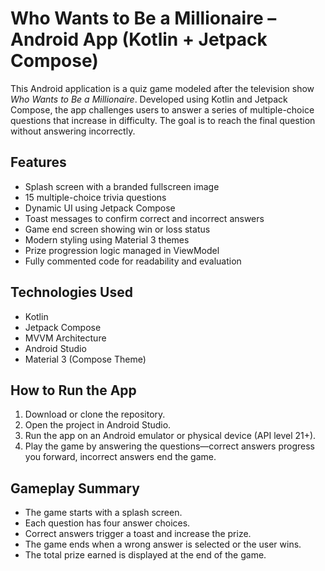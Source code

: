 # Who Wants to Be a Millionaire – Android App (Kotlin + Jetpack Compose)

This Android application is a quiz game modeled after the television show *Who Wants to Be a Millionaire*. Developed using Kotlin and Jetpack Compose, the app challenges users to answer a series of multiple-choice questions that increase in difficulty. The goal is to reach the final question without answering incorrectly.

## Features

- Splash screen with a branded fullscreen image
- 15 multiple-choice trivia questions
- Dynamic UI using Jetpack Compose
- Toast messages to confirm correct and incorrect answers
- Game end screen showing win or loss status
- Modern styling using Material 3 themes
- Prize progression logic managed in ViewModel
- Fully commented code for readability and evaluation

## Technologies Used

- Kotlin
- Jetpack Compose
- MVVM Architecture
- Android Studio
- Material 3 (Compose Theme)

## How to Run the App

1. Download or clone the repository.
2. Open the project in Android Studio.
3. Run the app on an Android emulator or physical device (API level 21+).
4. Play the game by answering the questions—correct answers progress you forward, incorrect answers end the game.

## Gameplay Summary

- The game starts with a splash screen.
- Each question has four answer choices.
- Correct answers trigger a toast and increase the prize.
- The game ends when a wrong answer is selected or the user wins.
- The total prize earned is displayed at the end of the game.
